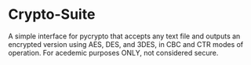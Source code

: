 # Crypto-Suite
A simple interface for pycrypto that accepts any text file and outputs an encrypted version using AES, DES, and 3DES, in CBC and CTR modes of operation. For acedemic purposes ONLY, not considered secure.
